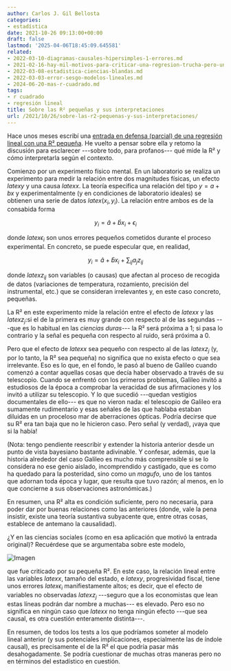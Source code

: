 ```yaml
---
author: Carlos J. Gil Bellosta
categories:
- estadística
date: 2021-10-26 09:13:00+00:00
draft: false
lastmod: '2025-04-06T18:45:09.645581'
related:
- 2022-03-10-diagramas-causales-hipersimples-1-errores.md
- 2021-02-16-hay-mil-motivos-para-criticar-una-regresion-trucha-pero-una-rc2b2-baja-no-es-uno-de-ellos.md
- 2022-03-08-estadistica-ciencias-blandas.md
- 2022-03-03-error-sesgo-modelos-lineales.md
- 2024-06-20-mas-r-cuadrado.md
tags:
- r cuadrado
- regresión lineal
title: Sobre las R² pequeñas y sus interpretaciones
url: /2021/10/26/sobre-las-r2-pequenas-y-sus-interpretaciones/
---
```


Hace unos meses escribí una [entrada en defensa (parcial) de una regresión lineal con una R² pequeña](https://datanalytics.com/2021/02/16/hay-mil-motivos-para-criticar-una-regresion-trucha-pero-una-r2-baja-no-es-uno-de-ellos/). He vuelto a pensar sobre ella y retomo la discusión para esclarecer ---sobre todo, para profanos--- qué mide la R² y cómo interpretarla según el contexto.

Comienzo por un experimento físico mental. En un laboratorio se realiza un experimento para medir la relación entre dos magnitudes físicas, un efecto $latex y$ y una causa $latex x$. La teoría especifica una relación del tipo $y = a + b x$ y experimentalmente (y en condiciones de laboratorio ideales) se obtienen una serie de datos $latex (x_i, y_i)$. La relación entre ambos es de la consabida forma

$$ y_i = \hat{a} + \hat{b} x_i + \epsilon_i$$

donde $latex \epsilon_i$ son unos errores pequeños cometidos durante el proceso experimental. En concreto, se puede especular que, en realidad,

$$ y_i = \hat{a} + \hat{b} x_i + \sum_{ij} a_j z_{ij}$$

donde $latex z_{ij}$ son variables (o causas) que afectan al proceso de recogida de datos (variaciones de temperatura, rozamiento, precisión del instrumental, etc.) que se consideran irrelevantes y, en este caso concreto, pequeñas.

La R² en este experimento mide la relación entre el efecto de $latex x$ y las $latex z_j$:si el de la primera es muy grande con respecto al de las segundas ---que es lo habitual en las _ciencias duras_--- la R² será próxima a 1; si pasa lo contrario y la señal es pequeña con respecto al ruido, será próxima a 0.

Pero que el efecto de $latex x$ sea pequeño con respecto al de las $latex z_j$ (y, por lo tanto, la R² sea pequeña) no significa que no exista efecto o que sea irrelevante. Eso es lo que, en el fondo, le pasó al bueno de Galileo cuando comenzó a contar aquellas cosas que decía haber observado a través de su telescopio. Cuando se enfrentó con los primeros problemas, Galileo invitó a estudiosos de la época a comprobar la veracidad de sus afirmaciones y los invitó a utilizar su telescopio. Y lo que sucedió ---quedan vestigios documentales de ello--- es que no vieron nada: el telescopio de Galileo era sumamente rudimentario y esas señales de las que hablaba estaban diluidas en un proceloso mar de aberraciones ópticas. Podría decirse que su R² era tan baja que no le hicieron caso. Pero señal (y verdad), ¡vaya que si la había!

(Nota: tengo pendiente reescribir y extender la historia anterior desde un punto de vista bayesiano bastante adivinable. Y confesar, además, que la historia alrededor del caso Galileo es mucho más comprensible si se lo considera no ese genio aislado, incomprendido y castigado, que es como ha quedado para la posteridad, sino como un _magufo_, uno de los tantos que adornan toda época y lugar, que resulta que tuvo razón; al menos, en lo que concierne a sus observaciones astronómicas.)

En resumen, una R² alta es condición suficiente, pero no necesaria, para poder dar por buenas relaciones como las anteriores (donde, vale la pena insistir, existe una teoría sustantiva subyacente que, entre otras cosas, establece de antemano la causalidad).

¿Y en las ciencias sociales (como en esa aplicación que motivó la entrada original)? Recuérdese que se argumentaba sobre este modelo,

![Imagen](https://pbs.twimg.com/media/EtJXBmOW4AI8r5d?format=jpg&name=small)

que fue criticado por su pequeña R². En este caso, la relación lineal entre las variables $latex x$, tamaño del estado, e $latex y$, progresividad fiscal, tiene unos errores $latex \epsilon_i$ manifiestamente altos; es decir, que el efecto de variables no observadas $latex z_j$ ---seguro que a los economistas que lean estas líneas podrán dar nombre a muchas--- es elevado. Pero eso no significa en ningún caso que $latex x$ no tenga ningún efecto ---que sea causal, es otra cuestión enteramente distinta---.

En resumen, de todos los tests a los que podríamos someter al modelo lineal anterior (y sus potenciales implicaciones, especialmente las de índole causal), es precisamente el de la R² el que podría pasar más desahogadamente. Se podría cuestionar de muchas otras maneras pero no en términos del estadístico en cuestión.